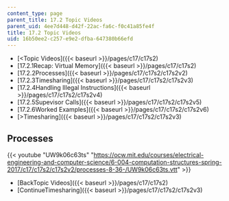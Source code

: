 ```yaml
---
content_type: page
parent_title: 17.2 Topic Videos
parent_uid: 4ee7d448-d42f-22ac-fa6c-f0c41a85fe4f
title: 17.2 Topic Videos
uid: 16b50ee2-c257-e9e2-dfba-647380b66efd
---
```


*   [<Topic Videos]({{< baseurl >}}/pages/c17/c17s2)
*   [17.2.1Recap: Virtual Memory]({{< baseurl >}}/pages/c17/c17s2)
*   [17.2.2Processes]({{< baseurl >}}/pages/c17/c17s2/c17s2v2)
*   [17.2.3Timesharing]({{< baseurl >}}/pages/c17/c17s2/c17s2v3)
*   [17.2.4Handling Illegal Instructions]({{< baseurl >}}/pages/c17/c17s2/c17s2v4)
*   [17.2.5Supevisor Calls]({{< baseurl >}}/pages/c17/c17s2/c17s2v5)
*   [17.2.6Worked Examples]({{< baseurl >}}/pages/c17/c17s2/c17s2v6)
*   [\>Timesharing]({{< baseurl >}}/pages/c17/c17s2/c17s2v3)

Processes
---------

{{< youtube "UW9k06c63ts" "https://ocw.mit.edu/courses/electrical-engineering-and-computer-science/6-004-computation-structures-spring-2017/c17/c17s2/c17s2v2/processes-8-36-/UW9k06c63ts.vtt" >}}

*   [BackTopic Videos]({{< baseurl >}}/pages/c17/c17s2)
*   [ContinueTimesharing]({{< baseurl >}}/pages/c17/c17s2/c17s2v3)